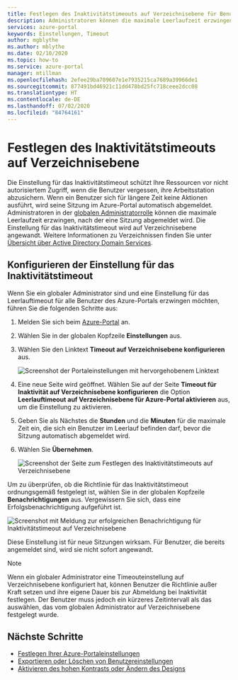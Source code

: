 ```yaml
---
title: Festlegen des Inaktivitätstimeouts auf Verzeichnisebene für Benutzer des Azure-Portals | Microsoft-Dokumentation
description: Administratoren können die maximale Leerlaufzeit erzwingen, nach der eine Sitzung abgemeldet wird. Die Richtlinie für das Inaktivitätstimeout wird auf Verzeichnisebene festgelegt.
services: azure-portal
keywords: Einstellungen, Timeout
author: mgblythe
ms.author: mblythe
ms.date: 02/10/2020
ms.topic: how-to
ms.service: azure-portal
manager: mtillman
ms.openlocfilehash: 2efee29ba709607e1e7935215ca7689a39966de1
ms.sourcegitcommit: 877491bd46921c11dd478bd25fc718ceee2dcc08
ms.translationtype: HT
ms.contentlocale: de-DE
ms.lasthandoff: 07/02/2020
ms.locfileid: "84764161"
---
```

# <a name="set-directory-level-inactivity-timeout"></a>Festlegen des Inaktivitätstimeouts auf Verzeichnisebene

Die Einstellung für das Inaktivitätstimeout schützt Ihre Ressourcen vor nicht autorisiertem Zugriff, wenn die Benutzer vergessen, ihre Arbeitsstation abzusichern. Wenn ein Benutzer sich für längere Zeit keine Aktionen ausführt, wird seine Sitzung im Azure-Portal automatisch abgemeldet. Administratoren in der [globalen Administratorrolle](../active-directory/users-groups-roles/directory-assign-admin-roles.md#global-administrator--company-administrator) können die maximale Leerlaufzeit erzwingen, nach der eine Sitzung abgemeldet wird. Die Einstellung für das Inaktivitätstimeout wird auf Verzeichnisebene angewandt. Weitere Informationen zu Verzeichnissen finden Sie unter [Übersicht über Active Directory Domain Services](/windows-server/identity/ad-ds/get-started/virtual-dc/active-directory-domain-services-overview).

## <a name="configure-the-inactive-timeout-setting"></a>Konfigurieren der Einstellung für das Inaktivitätstimeout

Wenn Sie ein globaler Administrator sind und eine Einstellung für das Leerlauftimeout für alle Benutzer des Azure-Portals erzwingen möchten, führen Sie die folgenden Schritte aus:

1. Melden Sie sich beim [Azure-Portal](https://portal.azure.com) an.
2. Wählen Sie in der globalen Kopfzeile **Einstellungen** aus.
3. Wählen Sie den Linktext **Timeout auf Verzeichnisebene konfigurieren** aus.

    ![Screenshot der Portaleinstellungen mit hervorgehobenem Linktext](./media/admin-timeout/settings.png)

4. Eine neue Seite wird geöffnet. Wählen Sie auf der Seite **Timeout für Inaktivität auf Verzeichnisebene konfigurieren** die Option **Leerlauftimeout auf Verzeichnisebene für Azure-Portal aktivieren** aus, um die Einstellung zu aktivieren.
5. Geben Sie als Nächstes die **Stunden** und die **Minuten** für die maximale Zeit ein, die sich ein Benutzer im Leerlauf befinden darf, bevor die Sitzung automatisch abgemeldet wird.
6. Wählen Sie **Übernehmen**.

    ![Screenshot der Seite zum Festlegen des Inaktivitätstimeouts auf Verzeichnisebene](./media/admin-timeout/configure.png)

Um zu überprüfen, ob die Richtlinie für das Inaktivitätstimeout ordnungsgemäß festgelegt ist, wählen Sie in der globalen Kopfzeile **Benachrichtigungen** aus. Vergewissern Sie sich, dass eine Erfolgsbenachrichtigung aufgeführt ist.

  ![Screenshot mit Meldung zur erfolgreichen Benachrichtigung für Inaktivitätstimeout auf Verzeichnisebene](./media/admin-timeout/confirmation.png)

Diese Einstellung ist für neue Sitzungen wirksam. Für Benutzer, die bereits angemeldet sind, wird sie nicht sofort angewandt.

> [!NOTE]
> Wenn ein globaler Administrator eine Timeouteinstellung auf Verzeichnisebene konfiguriert hat, können Benutzer die Richtlinie außer Kraft setzen und ihre eigene Dauer bis zur Abmeldung bei Inaktivität festlegen. Der Benutzer muss jedoch ein kürzeres Zeitintervall als das auswählen, das vom globalen Administrator auf Verzeichnisebene festgelegt wurde.
>

## <a name="next-steps"></a>Nächste Schritte

* [Festlegen Ihrer Azure-Portaleinstellungen](set-preferences.md)
* [Exportieren oder Löschen von Benutzereinstellungen](azure-portal-export-delete-settings.md)
* [Aktivieren des hohen Kontrasts oder Ändern des Designs](azure-portal-change-theme-high-contrast.md)

